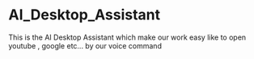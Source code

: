 # AI_Desktop_Assistant
This is the AI Desktop Assistant which make our work easy like to open youtube , google etc... by our voice command
